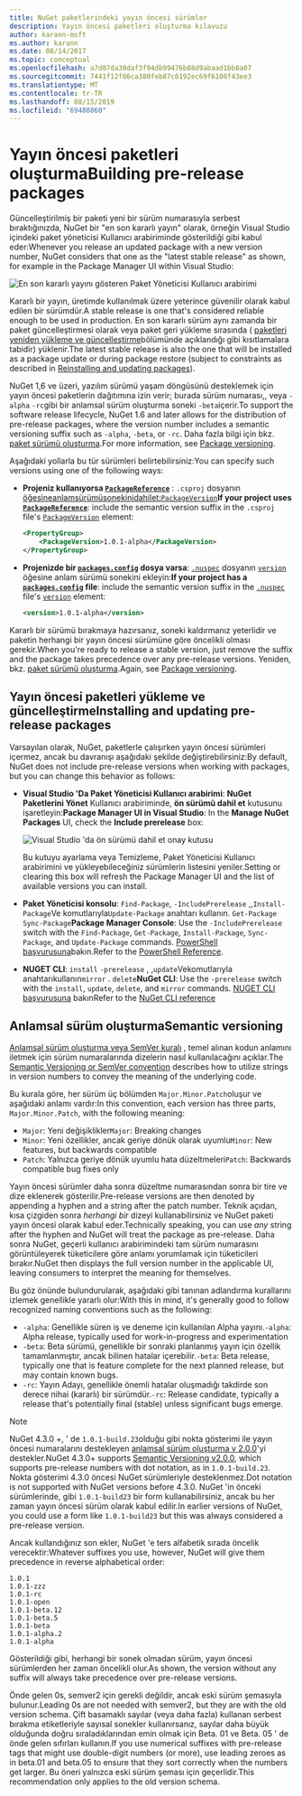 ```yaml
---
title: NuGet paketlerindeki yayın öncesi sürümler
description: Yayın öncesi paketleri oluşturma kılavuzu
author: karann-msft
ms.author: karann
ms.date: 08/14/2017
ms.topic: conceptual
ms.openlocfilehash: a7d07da30daf3f94db99476b88d9abaad1bb8a07
ms.sourcegitcommit: 7441f12f06ca380feb87c6192ec69f6108f43ee3
ms.translationtype: MT
ms.contentlocale: tr-TR
ms.lasthandoff: 08/15/2019
ms.locfileid: "69488860"
---
```

# <a name="building-pre-release-packages"></a><span data-ttu-id="f7c20-103">Yayın öncesi paketleri oluşturma</span><span class="sxs-lookup"><span data-stu-id="f7c20-103">Building pre-release packages</span></span>

<span data-ttu-id="f7c20-104">Güncelleştirilmiş bir paketi yeni bir sürüm numarasıyla serbest bıraktığınızda, NuGet bir "en son kararlı yayın" olarak, örneğin Visual Studio içindeki paket yöneticisi Kullanıcı arabiriminde gösterildiği gibi kabul eder:</span><span class="sxs-lookup"><span data-stu-id="f7c20-104">Whenever you release an updated package with a new version number, NuGet considers that one as the "latest stable release" as shown, for example in the Package Manager UI within Visual Studio:</span></span>

![En son kararlı yayını gösteren Paket Yöneticisi Kullanıcı arabirimi](media/Prerelease_01-LatestStable.png)

<span data-ttu-id="f7c20-106">Kararlı bir yayın, üretimde kullanılmak üzere yeterince güvenilir olarak kabul edilen bir sürümdür.</span><span class="sxs-lookup"><span data-stu-id="f7c20-106">A stable release is one that's considered reliable enough to be used in production.</span></span> <span data-ttu-id="f7c20-107">En son kararlı sürüm aynı zamanda bir paket güncelleştirmesi olarak veya paket geri yükleme sırasında ( [paketleri yeniden yükleme ve güncelleştirme](../consume-packages/reinstalling-and-updating-packages.md)bölümünde açıklandığı gibi kısıtlamalara tabidir) yüklenir.</span><span class="sxs-lookup"><span data-stu-id="f7c20-107">The latest stable release is also the one that will be installed as a package update or during package restore (subject to constraints as described in [Reinstalling and updating packages](../consume-packages/reinstalling-and-updating-packages.md)).</span></span>

<span data-ttu-id="f7c20-108">NuGet 1,6 ve üzeri, yazılım sürümü yaşam döngüsünü desteklemek için yayın öncesi paketlerin dağıtımına izin verir; burada sürüm numarası,, veya `-alpha` `-rc`gibi bir anlamsal sürüm oluşturma soneki `-beta`içerir.</span><span class="sxs-lookup"><span data-stu-id="f7c20-108">To support the software release lifecycle, NuGet 1.6 and later allows for the distribution of pre-release packages, where the version number includes a semantic versioning suffix such as `-alpha`, `-beta`, or `-rc`.</span></span> <span data-ttu-id="f7c20-109">Daha fazla bilgi için bkz. [paket sürümü oluşturma](../concepts/package-versioning.md#pre-release-versions).</span><span class="sxs-lookup"><span data-stu-id="f7c20-109">For more information, see [Package versioning](../concepts/package-versioning.md#pre-release-versions).</span></span>

<span data-ttu-id="f7c20-110">Aşağıdaki yollarla bu tür sürümleri belirtebilirsiniz:</span><span class="sxs-lookup"><span data-stu-id="f7c20-110">You can specify such versions using one of the following ways:</span></span>

- <span data-ttu-id="f7c20-111">**Projeniz kullanıyorsa [`PackageReference`](../consume-packages/package-references-in-project-files.md)** : `.csproj` dosyanın [öğesineanlamsürümüsonekinidahilet:`PackageVersion`](/dotnet/core/tools/csproj.md#packageversion)</span><span class="sxs-lookup"><span data-stu-id="f7c20-111">**If your project uses [`PackageReference`](../consume-packages/package-references-in-project-files.md)**: include the semantic version suffix in the `.csproj` file's [`PackageVersion`](/dotnet/core/tools/csproj.md#packageversion) element:</span></span>

    ```xml
    <PropertyGroup>
        <PackageVersion>1.0.1-alpha</PackageVersion>
    </PropertyGroup>
    ```

- <span data-ttu-id="f7c20-112">**Projenizde bir [`packages.config`](../reference/packages-config.md) dosya varsa**: [`.nuspec`](../reference/nuspec.md) dosyanın [`version`](../reference/nuspec.md#version) öğesine anlam sürümü sonekini ekleyin:</span><span class="sxs-lookup"><span data-stu-id="f7c20-112">**If your project has a [`packages.config`](../reference/packages-config.md) file**: include the semantic version suffix in the [`.nuspec`](../reference/nuspec.md) file's [`version`](../reference/nuspec.md#version) element:</span></span>

    ```xml
    <version>1.0.1-alpha</version>
    ```

<span data-ttu-id="f7c20-113">Kararlı bir sürümü bırakmaya hazırsanız, soneki kaldırmanız yeterlidir ve paketin herhangi bir yayın öncesi sürümüne göre öncelikli olması gerekir.</span><span class="sxs-lookup"><span data-stu-id="f7c20-113">When you're ready to release a stable version, just remove the suffix and the package takes precedence over any pre-release versions.</span></span> <span data-ttu-id="f7c20-114">Yeniden, bkz. [paket sürümü oluşturma](../concepts/package-versioning.md#pre-release-versions).</span><span class="sxs-lookup"><span data-stu-id="f7c20-114">Again, see [Package versioning](../concepts/package-versioning.md#pre-release-versions).</span></span>

## <a name="installing-and-updating-pre-release-packages"></a><span data-ttu-id="f7c20-115">Yayın öncesi paketleri yükleme ve güncelleştirme</span><span class="sxs-lookup"><span data-stu-id="f7c20-115">Installing and updating pre-release packages</span></span>

<span data-ttu-id="f7c20-116">Varsayılan olarak, NuGet, paketlerle çalışırken yayın öncesi sürümleri içermez, ancak bu davranışı aşağıdaki şekilde değiştirebilirsiniz:</span><span class="sxs-lookup"><span data-stu-id="f7c20-116">By default, NuGet does not include pre-release versions when working with packages, but you can change this behavior as follows:</span></span>

- <span data-ttu-id="f7c20-117">**Visual Studio 'Da Paket Yöneticisi Kullanıcı arabirimi**: **NuGet Paketlerini Yönet** Kullanıcı arabiriminde, **ön sürümü dahil et** kutusunu işaretleyin:</span><span class="sxs-lookup"><span data-stu-id="f7c20-117">**Package Manager UI in Visual Studio**: In the **Manage NuGet Packages** UI, check the **Include prerelease** box:</span></span>

    ![Visual Studio 'da ön sürümü dahil et onay kutusu](media/Prerelease_02-CheckPrerelease.png)

    <span data-ttu-id="f7c20-119">Bu kutuyu ayarlama veya Temizleme, Paket Yöneticisi Kullanıcı arabirimini ve yükleyebileceğiniz sürümlerin listesini yeniler.</span><span class="sxs-lookup"><span data-stu-id="f7c20-119">Setting or clearing this box will refresh the Package Manager UI and the list of available versions you can install.</span></span>

- <span data-ttu-id="f7c20-120">**Paket Yöneticisi konsolu**: `Find-Package`, `-IncludePrerelease` ,,`Install-Package`Ve komutlarıyla`Update-Package` anahtarı kullanın. `Get-Package` `Sync-Package`</span><span class="sxs-lookup"><span data-stu-id="f7c20-120">**Package Manager Console**: Use the `-IncludePrerelease` switch with the `Find-Package`, `Get-Package`, `Install-Package`, `Sync-Package`, and `Update-Package` commands.</span></span> <span data-ttu-id="f7c20-121">[PowerShell başvurusuna](../reference/powershell-reference.md)bakın.</span><span class="sxs-lookup"><span data-stu-id="f7c20-121">Refer to the [PowerShell Reference](../reference/powershell-reference.md).</span></span>

- <span data-ttu-id="f7c20-122">**NUGET CLI**: `install` `-prerelease` , ,`update`Vekomutlarıyla anahtarıkullanın`mirror` . `delete`</span><span class="sxs-lookup"><span data-stu-id="f7c20-122">**NuGet CLI**: Use the `-prerelease` switch with the `install`, `update`, `delete`, and `mirror` commands.</span></span> <span data-ttu-id="f7c20-123">[NUGET CLI başvurusuna](../reference/nuget-exe-cli-reference.md) bakın</span><span class="sxs-lookup"><span data-stu-id="f7c20-123">Refer to the [NuGet CLI reference](../reference/nuget-exe-cli-reference.md)</span></span>

## <a name="semantic-versioning"></a><span data-ttu-id="f7c20-124">Anlamsal sürüm oluşturma</span><span class="sxs-lookup"><span data-stu-id="f7c20-124">Semantic versioning</span></span>

<span data-ttu-id="f7c20-125">[Anlamsal sürüm oluşturma veya SemVer kuralı](http://semver.org/spec/v1.0.0.html) , temel alınan kodun anlamını iletmek için sürüm numaralarında dizelerin nasıl kullanılacağını açıklar.</span><span class="sxs-lookup"><span data-stu-id="f7c20-125">The [Semantic Versioning or SemVer convention](http://semver.org/spec/v1.0.0.html) describes how to utilize strings in version numbers to convey the meaning of the underlying code.</span></span>

<span data-ttu-id="f7c20-126">Bu kurala göre, her sürüm üç bölümden `Major.Minor.Patch`oluşur ve aşağıdaki anlamı vardır:</span><span class="sxs-lookup"><span data-stu-id="f7c20-126">In this convention, each version has three parts, `Major.Minor.Patch`, with the following meaning:</span></span>

- <span data-ttu-id="f7c20-127">`Major`: Yeni değişiklikler</span><span class="sxs-lookup"><span data-stu-id="f7c20-127">`Major`: Breaking changes</span></span>
- <span data-ttu-id="f7c20-128">`Minor`: Yeni özellikler, ancak geriye dönük olarak uyumlu</span><span class="sxs-lookup"><span data-stu-id="f7c20-128">`Minor`: New features, but backwards compatible</span></span>
- <span data-ttu-id="f7c20-129">`Patch`: Yalnızca geriye dönük uyumlu hata düzeltmeleri</span><span class="sxs-lookup"><span data-stu-id="f7c20-129">`Patch`: Backwards compatible bug fixes only</span></span>

<span data-ttu-id="f7c20-130">Yayın öncesi sürümler daha sonra düzeltme numarasından sonra bir tire ve dize eklenerek gösterilir.</span><span class="sxs-lookup"><span data-stu-id="f7c20-130">Pre-release versions are then denoted by appending a hyphen and a string after the patch number.</span></span> <span data-ttu-id="f7c20-131">Teknik açıdan, kısa çizgiden sonra *herhangi bir* dizeyi kullanabilirsiniz ve NuGet paketi yayın öncesi olarak kabul eder.</span><span class="sxs-lookup"><span data-stu-id="f7c20-131">Technically speaking, you can use *any* string after the hyphen and NuGet will treat the package as pre-release.</span></span> <span data-ttu-id="f7c20-132">Daha sonra NuGet, geçerli kullanıcı arabirimindeki tam sürüm numarasını görüntüleyerek tüketicilere göre anlamı yorumlamak için tüketicileri bırakır.</span><span class="sxs-lookup"><span data-stu-id="f7c20-132">NuGet then displays the full version number in the applicable UI, leaving consumers to interpret the meaning for themselves.</span></span>

<span data-ttu-id="f7c20-133">Bu göz önünde bulundurularak, aşağıdaki gibi tanınan adlandırma kurallarını izlemek genellikle yararlı olur:</span><span class="sxs-lookup"><span data-stu-id="f7c20-133">With this in mind, it's generally good to follow recognized naming conventions such as the following:</span></span>

- <span data-ttu-id="f7c20-134">`-alpha`: Genellikle süren iş ve deneme için kullanılan Alpha yayını.</span><span class="sxs-lookup"><span data-stu-id="f7c20-134">`-alpha`: Alpha release, typically used for work-in-progress and experimentation</span></span>
- <span data-ttu-id="f7c20-135">`-beta`: Beta sürümü, genellikle bir sonraki planlanmış yayın için özellik tamamlanmıştır, ancak bilinen hatalar içerebilir.</span><span class="sxs-lookup"><span data-stu-id="f7c20-135">`-beta`: Beta release, typically one that is feature complete for the next planned release, but may contain known bugs.</span></span>
- <span data-ttu-id="f7c20-136">`-rc`: Yayın Adayı, genellikle önemli hatalar oluşmadığı takdirde son derece nihai (kararlı) bir sürümdür.</span><span class="sxs-lookup"><span data-stu-id="f7c20-136">`-rc`: Release candidate, typically a release that's potentially final (stable) unless significant bugs emerge.</span></span>

> [!Note]
> <span data-ttu-id="f7c20-137">NuGet 4.3.0 +, ' de `1.0.1-build.23`olduğu gibi nokta gösterimi ile yayın öncesi numaralarını destekleyen [anlamsal sürüm oluşturma v 2.0.0](http://semver.org/spec/v2.0.0.html)'yi destekler.</span><span class="sxs-lookup"><span data-stu-id="f7c20-137">NuGet 4.3.0+ supports [Semantic Versioning v2.0.0](http://semver.org/spec/v2.0.0.html), which supports pre-release numbers with dot notation, as in `1.0.1-build.23`.</span></span> <span data-ttu-id="f7c20-138">Nokta gösterimi 4.3.0 öncesi NuGet sürümleriyle desteklenmez.</span><span class="sxs-lookup"><span data-stu-id="f7c20-138">Dot notation is not supported with NuGet versions before 4.3.0.</span></span> <span data-ttu-id="f7c20-139">NuGet 'in önceki sürümlerinde, gibi `1.0.1-build23` bir form kullanabilirsiniz, ancak bu her zaman yayın öncesi sürüm olarak kabul edilir.</span><span class="sxs-lookup"><span data-stu-id="f7c20-139">In earlier versions of NuGet, you could use a form like `1.0.1-build23` but this was always considered a pre-release version.</span></span>

<span data-ttu-id="f7c20-140">Ancak kullandığınız son ekler, NuGet 'e ters alfabetik sırada öncelik verecektir:</span><span class="sxs-lookup"><span data-stu-id="f7c20-140">Whatever suffixes you use, however, NuGet will give them precedence in reverse alphabetical order:</span></span>

    1.0.1
    1.0.1-zzz
    1.0.1-rc
    1.0.1-open
    1.0.1-beta.12
    1.0.1-beta.5
    1.0.1-beta
    1.0.1-alpha.2
    1.0.1-alpha

<span data-ttu-id="f7c20-141">Gösterildiği gibi, herhangi bir sonek olmadan sürüm, yayın öncesi sürümlerden her zaman öncelikli olur.</span><span class="sxs-lookup"><span data-stu-id="f7c20-141">As shown, the version without any suffix will always take precedence over pre-release versions.</span></span>

<span data-ttu-id="f7c20-142">Önde gelen 0s, semver2 için gerekli değildir, ancak eski sürüm şemasıyla bulunur.</span><span class="sxs-lookup"><span data-stu-id="f7c20-142">Leading 0s are not needed with semver2, but they are with the old version schema.</span></span> <span data-ttu-id="f7c20-143">Çift basamaklı sayılar (veya daha fazla) kullanan serbest bırakma etiketleriyle sayısal sonekler kullanırsanız, sayılar daha büyük olduğunda doğru sıraladıklarından emin olmak için Beta. 01 ve Beta. 05 ' de önde gelen sıfırları kullanın.</span><span class="sxs-lookup"><span data-stu-id="f7c20-143">If you use numerical suffixes with pre-release tags that might use double-digit numbers (or more), use leading zeroes as in beta.01 and beta.05 to ensure that they sort correctly when the numbers get larger.</span></span> <span data-ttu-id="f7c20-144">Bu öneri yalnızca eski sürüm şeması için geçerlidir.</span><span class="sxs-lookup"><span data-stu-id="f7c20-144">This recommendation only applies to the old version schema.</span></span>

